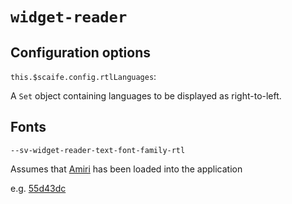 # `widget-reader`

## Configuration options

`this.$scaife.config.rtlLanguages`:

A `Set` object containing languages to be displayed as right-to-left.

## Fonts

`--sv-widget-reader-text-font-family-rtl`

Assumes that [Amiri](https://fonts.google.com/specimen/Amiri?query=amiri) has been loaded into the
application

e.g. [55d43dc](https://github.com/scaife-viewer/frontend/commit/55d43dc764da76873b64a7b4050dd99ca9861048)

